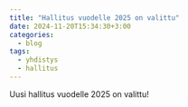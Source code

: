 ```yaml
---
title: "Hallitus vuodelle 2025 on valittu"
date: 2024-11-20T15:34:30+3:00
categories:
  - blog
tags:
  - yhdistys
  - hallitus
---
```


Uusi hallitus vuodelle 2025 on valittu!